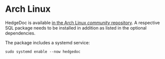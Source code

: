 # Arch Linux

HedgeDoc is available [in the Arch Linux _community_ repository](https://archlinux.org/packages/community/any/hedgedoc).
A respective SQL package needs to be installed in addition as listed in the optional dependencies.

The package includes a systemd service:

    sudo systemd enable --now hedgedoc
